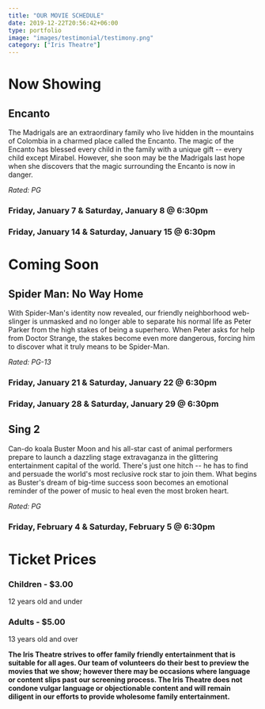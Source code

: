 ```yaml
---
title: "OUR MOVIE SCHEDULE"
date: 2019-12-22T20:56:42+06:00
type: portfolio
image: "images/testimonial/testimony.png"
category: ["Iris Theatre"]
---
```


# Now Showing 

## Encanto

The Madrigals are an extraordinary family who live hidden in the mountains of Colombia in a charmed place called the Encanto. The magic of the Encanto has blessed every child in the family with a unique gift -- every child except Mirabel. However, she soon may be the Madrigals last hope when she discovers that the magic surrounding the Encanto is now in danger.

_Rated: PG_

### Friday, January 7 & Saturday, January 8 @ 6:30pm

### Friday, January 14 & Saturday, January 15 @ 6:30pm

# Coming Soon 

## Spider Man: No Way Home

With Spider-Man's identity now revealed, our friendly neighborhood web-slinger is unmasked and no longer able to separate his normal life as Peter Parker from the high stakes of being a superhero. When Peter asks for help from Doctor Strange, the stakes become even more dangerous, forcing him to discover what it truly means to be Spider-Man.

_Rated: PG-13_

### Friday, January 21 & Saturday, January 22 @ 6:30pm

### Friday, January 28 & Saturday, January 29 @ 6:30pm

## Sing 2

Can-do koala Buster Moon and his all-star cast of animal performers prepare to launch a dazzling stage extravaganza in the glittering entertainment capital of the world. There's just one hitch -- he has to find and persuade the world's most reclusive rock star to join them. What begins as Buster's dream of big-time success soon becomes an emotional reminder of the power of music to heal even the most broken heart.

_Rated: PG_

### Friday, February 4 & Saturday, February 5 @ 6:30pm

# Ticket Prices

### Children - $3.00
12 years old and under

### Adults - $5.00 
13 years old and over

**The Iris Theatre strives to offer family friendly entertainment that is suitable for all ages. Our team of volunteers do their best to preview the movies that we show; however there may be occasions where language or content slips past our screening process. The Iris Theatre does not condone vulgar language or objectionable content and will remain diligent in our efforts to provide wholesome family entertainment.**
